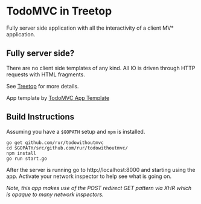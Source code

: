 # TodoMVC in Treetop

Fully server side application with all the interactivity of a client MV* application.

## Fully server side?

There are no client side templates of any kind. All IO is driven through HTTP requests with HTML fragments.

See [Treetop](https://github.com/rur/treetop) for more details.

App template by [TodoMVC App Template](https://github.com/tastejs/todomvc-app-template)

## Build Instructions

Assuming you have a `$GOPATH` setup and `npm` is installed.

    go get github.com/rur/todowithoutmvc
    cd $GOPATH/src/github.com/rur/todowithoutmvc/
    npm install
    go run start.go

After the server is running go to http://localhost:8000 and starting using the app. Activate your network inspector to help see what is going on.

_Note, this app makes use of the POST redirect GET pattern via XHR which is opaque to many network inspectors._

